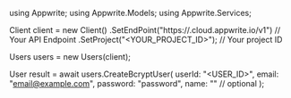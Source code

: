 using Appwrite;
using Appwrite.Models;
using Appwrite.Services;

Client client = new Client()
    .SetEndPoint("https://<REGION>.cloud.appwrite.io/v1") // Your API Endpoint
    .SetProject("<YOUR_PROJECT_ID>"); // Your project ID

Users users = new Users(client);

User result = await users.CreateBcryptUser(
    userId: "<USER_ID>",
    email: "email@example.com",
    password: "password",
    name: "<NAME>" // optional
);